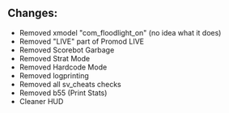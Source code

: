 ## Changes:

- Removed xmodel "com_floodlight_on" (no idea what it does)
- Removed "LIVE" part of Promod LIVE
- Removed Scorebot Garbage
- Removed Strat Mode
- Removed Hardcode Mode
- Removed logprinting
- Removed all sv_cheats checks
- Removed b55 (Print Stats)
- Cleaner HUD